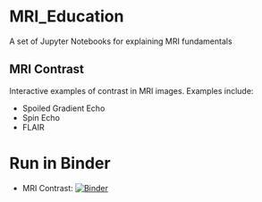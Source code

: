 # MRI_Education

A set of Jupyter Notebooks for explaining MRI fundamentals

## MRI Contrast 

Interactive examples of contrast in MRI images. Examples include:
- Spoiled Gradient Echo
- Spin Echo
- FLAIR

# Run in Binder

- MRI Contrast: [![Binder](https://mybinder.org/badge_logo.svg)](https://mybinder.org/v2/gh/mriphysics/MRI_education/master?filepath=MRI_contrast.ipynb)
